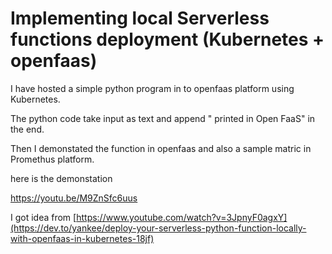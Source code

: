 # Implementing local Serverless functions deployment (Kubernetes + openfaas)

I have hosted a simple python program in to openfaas platform using Kubernetes. 

The python code take input as text and append  " printed in Open FaaS" in the end. 

Then I demonstated the function in openfaas and also a sample matric in Promethus platform.

here is the demonstation

 https://youtu.be/M9ZnSfc6uus 
 
 


I got idea from 
[https://www.youtube.com/watch?v=3JpnyF0agxY](https://dev.to/yankee/deploy-your-serverless-python-function-locally-with-openfaas-in-kubernetes-18jf)


